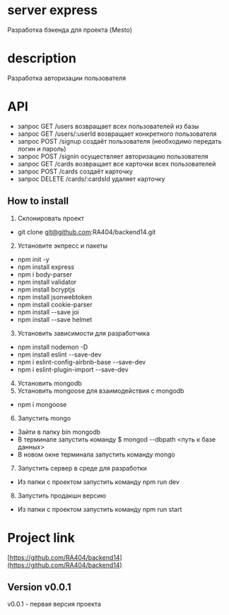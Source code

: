 # server express
Разработка бэкенда для проекта (Mesto)

# description
Разработка авторизации пользователя

# API 
* запрос GET /users возвращает всех пользователей из базы
* запрос GET /users/:userId возвращает конкретного пользователя
* запрос POST /signup создаёт пользователя (необходимо передать логин и пароль)
* запрос POST /signin осуществляет авторизацию пользователя
* запрос GET /cards возвращает все карточки всех пользователей
* запрос POST /cards создаёт карточку
* запрос DELETE /cards/:cardsId удаляет карточку

## How to install
1. Склонировать проект
* git clone git@github.com:RA404/backend14.git
2. Установите экпресс и пакеты
* npm init -y
* npm install express
* npm i body-parser
* npm install validator
* npm install bcryptjs
* npm install jsonwebtoken
* npm install cookie-parser
* npm install --save joi
* npm install --save helmet
3. Установить зависимости для разработчика
* npm install nodemon -D
* npm install eslint --save-dev   
* npm i eslint-config-airbnb-base --save-dev
* npm i eslint-plugin-import --save-dev
4. Установить mongodb
5. Установить mongoose для взаимодействия с mongodb
* npm i mongoose
6. Запустить mongo
* Зайти в папку bin mongodb
* В терминале запустить команду $ mongod --dbpath <путь к базе данных>
* В новом окне терминала запустить команду mongo
7. Запустить сервер в среде для разработки
* Из папки с проектом запустить команду npm run dev
8. Запустить продакшн версию
* Из папки с проектом запустить команду npm run start

# Project link 
[https://github.com/RA404/backend14](https://github.com/RA404/backend14)

## Version v0.0.1
v0.0.1 - первая версия проекта